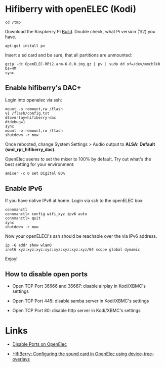 # Hifiberry with openELEC (Kodi)

	cd /tmp

Download the Raspberry Pi [Build](http://openelec.tv/get-openelec). Double
check, what Pi version (1/2) you have.

	apt-get install pv

Insert a sd card and be sure, that all partitions are unmounted:

	gzip -dc OpenELEC-RPi2.arm-6.0.0.img.gz | pv | sudo dd of=/dev/mmcblk0 bs=4M
	sync

## Enable hifiberry's DAC+

Login into openelec via ssh:

	mount -o remount,rw /flash
	vi /flash/config.txt
	dtoverlay=hifiberry-dac
	dtdebug=1
	sync
	mount -o remount,ro /flash
	shutdown -r now

Once rebooted, change System Settings > Audio output to **ALSA: Default
(snd_rpi_hifiberry_dac)**.

OpenElec seems to set the mixer to 100% by default. Try out what's the best
setting for your environment:

	amixer -c 0 set Digital 80%

## Enable IPv6

If you have native IPv6 at home. Login via ssh to the openELEC box:

	connmanctl
	connmanctl> config wifi_xyz ipv6 auto
	connmanctl> quit
	sync
	shutdown -r now

Now your openELECi's ssh should be reachable over the via IPv6 address.

	ip -6 addr show wlan0
	inet6 xyz:xyz:xyz:xyz:xyz:xyz:xyz:xyz/64 scope global dynamic 

Enjoy!

## How to disable open ports

* Open TCP Port 36666 and 36667: disable airplay in Kodi/XBMC's settings

* Open TCP Port 445: disable samba server in Kodi/XBMC's settings

* Open TCP Port 80: disable http server in Kodi/XBMC's settings

# Links

* [Disable Ports on OpenElec](http://openelec.tv/forum/69-network/75724-disable-ports-on-openelec)

* [HifiBerry: Configuring the sound card in OpenElec using device-tree-overlays](https://www.hifiberry.com/guides/configuring-the-sound-card-in-openelec-with-device-tree-overlays/)
